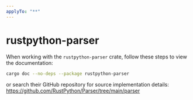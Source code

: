 ```yaml
---
applyTo: "**"
---
```


# rustpython-parser

When working with the `rustpython-parser` crate, follow these steps to view the documentation:

```bash
cargo doc --no-deps --package rustpython-parser
```

or search their GitHub repository for source implementation details:
https://github.com/RustPython/Parser/tree/main/parser
